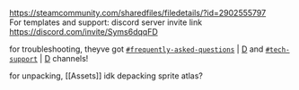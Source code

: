 https://steamcommunity.com/sharedfiles/filedetails/?id=2902555797  
For templates and support: discord server invite link  
https://discord.com/invite/Syms6dqqFD

for troubleshooting, theyve got [`#frequently-asked-questions`](https://discord.com/channels/903842809734389760/1087143800054501518) | [D](discord://discord.com/channels/903842809734389760/1087143800054501518) and [`#tech-support`](https://discord.com/channels/903842809734389760/1086942072327647253) | [D](discord://discord.com/channels/903842809734389760/1086942072327647253) channels! 

for unpacking, [[Assets]] idk depacking sprite atlas?
